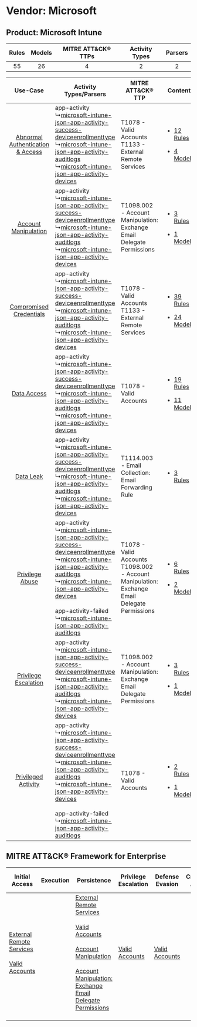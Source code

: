 Vendor: Microsoft
=================
Product: Microsoft Intune
-------------------------
| Rules | Models | MITRE ATT&CK® TTPs | Activity Types | Parsers |
|:-----:|:------:|:------------------:|:--------------:|:-------:|
|  55   |   26   |         4          |       2        |    2    |

|    Use-Case    | Activity Types/Parsers    | MITRE ATT&CK® TTP    | Content    |
|:----:| ---- | ---- | ---- |
| [Abnormal Authentication & Access](../../../UseCases/uc_abnormal_authentication_&_access.md) |  app-activity<br> ↳[microsoft-intune-json-app-activity-success-deviceenrollmenttype](Ps/pC_microsoftintunejsonappactivitysuccessdeviceenrollmenttype.md)<br> ↳[microsoft-intune-json-app-activity-auditlogs](Ps/pC_microsoftintunejsonappactivityauditlogs.md)<br> ↳[microsoft-intune-json-app-activity-devices](Ps/pC_microsoftintunejsonappactivitydevices.md)<br>    | T1078 - Valid Accounts<br>T1133 - External Remote Services<br>    | [<ul><li>12 Rules</li></ul><ul><li>4 Models</li></ul>](RM/r_m_microsoft_microsoft_intune_Abnormal_Authentication_&_Access.md) |
|    [Account Manipulation](../../../UseCases/uc_account_manipulation.md)    |  app-activity<br> ↳[microsoft-intune-json-app-activity-success-deviceenrollmenttype](Ps/pC_microsoftintunejsonappactivitysuccessdeviceenrollmenttype.md)<br> ↳[microsoft-intune-json-app-activity-auditlogs](Ps/pC_microsoftintunejsonappactivityauditlogs.md)<br> ↳[microsoft-intune-json-app-activity-devices](Ps/pC_microsoftintunejsonappactivitydevices.md)<br>    | T1098.002 - Account Manipulation: Exchange Email Delegate Permissions<br>    | [<ul><li>3 Rules</li></ul><ul><li>1 Models</li></ul>](RM/r_m_microsoft_microsoft_intune_Account_Manipulation.md)    |
|          [Compromised Credentials](../../../UseCases/uc_compromised_credentials.md)          |  app-activity<br> ↳[microsoft-intune-json-app-activity-success-deviceenrollmenttype](Ps/pC_microsoftintunejsonappactivitysuccessdeviceenrollmenttype.md)<br> ↳[microsoft-intune-json-app-activity-auditlogs](Ps/pC_microsoftintunejsonappactivityauditlogs.md)<br> ↳[microsoft-intune-json-app-activity-devices](Ps/pC_microsoftintunejsonappactivitydevices.md)<br>    | T1078 - Valid Accounts<br>T1133 - External Remote Services<br>    | [<ul><li>39 Rules</li></ul><ul><li>24 Models</li></ul>](RM/r_m_microsoft_microsoft_intune_Compromised_Credentials.md)         |
|    [Data Access](../../../UseCases/uc_data_access.md)    |  app-activity<br> ↳[microsoft-intune-json-app-activity-success-deviceenrollmenttype](Ps/pC_microsoftintunejsonappactivitysuccessdeviceenrollmenttype.md)<br> ↳[microsoft-intune-json-app-activity-auditlogs](Ps/pC_microsoftintunejsonappactivityauditlogs.md)<br> ↳[microsoft-intune-json-app-activity-devices](Ps/pC_microsoftintunejsonappactivitydevices.md)<br>    | T1078 - Valid Accounts<br>    | [<ul><li>19 Rules</li></ul><ul><li>11 Models</li></ul>](RM/r_m_microsoft_microsoft_intune_Data_Access.md)    |
|    [Data Leak](../../../UseCases/uc_data_leak.md)    |  app-activity<br> ↳[microsoft-intune-json-app-activity-success-deviceenrollmenttype](Ps/pC_microsoftintunejsonappactivitysuccessdeviceenrollmenttype.md)<br> ↳[microsoft-intune-json-app-activity-auditlogs](Ps/pC_microsoftintunejsonappactivityauditlogs.md)<br> ↳[microsoft-intune-json-app-activity-devices](Ps/pC_microsoftintunejsonappactivitydevices.md)<br>    | T1114.003 - Email Collection: Email Forwarding Rule<br>    | [<ul><li>3 Rules</li></ul>](RM/r_m_microsoft_microsoft_intune_Data_Leak.md)    |
|    [Privilege Abuse](../../../UseCases/uc_privilege_abuse.md)    |  app-activity<br> ↳[microsoft-intune-json-app-activity-success-deviceenrollmenttype](Ps/pC_microsoftintunejsonappactivitysuccessdeviceenrollmenttype.md)<br> ↳[microsoft-intune-json-app-activity-auditlogs](Ps/pC_microsoftintunejsonappactivityauditlogs.md)<br> ↳[microsoft-intune-json-app-activity-devices](Ps/pC_microsoftintunejsonappactivitydevices.md)<br><br> app-activity-failed<br> ↳[microsoft-intune-json-app-activity-auditlogs](Ps/pC_microsoftintunejsonappactivityauditlogs.md)<br> | T1078 - Valid Accounts<br>T1098.002 - Account Manipulation: Exchange Email Delegate Permissions<br> | [<ul><li>6 Rules</li></ul><ul><li>2 Models</li></ul>](RM/r_m_microsoft_microsoft_intune_Privilege_Abuse.md)    |
|    [Privilege Escalation](../../../UseCases/uc_privilege_escalation.md)    |  app-activity<br> ↳[microsoft-intune-json-app-activity-success-deviceenrollmenttype](Ps/pC_microsoftintunejsonappactivitysuccessdeviceenrollmenttype.md)<br> ↳[microsoft-intune-json-app-activity-auditlogs](Ps/pC_microsoftintunejsonappactivityauditlogs.md)<br> ↳[microsoft-intune-json-app-activity-devices](Ps/pC_microsoftintunejsonappactivitydevices.md)<br>    | T1098.002 - Account Manipulation: Exchange Email Delegate Permissions<br>    | [<ul><li>3 Rules</li></ul><ul><li>1 Models</li></ul>](RM/r_m_microsoft_microsoft_intune_Privilege_Escalation.md)    |
|    [Privileged Activity](../../../UseCases/uc_privileged_activity.md)    |  app-activity<br> ↳[microsoft-intune-json-app-activity-success-deviceenrollmenttype](Ps/pC_microsoftintunejsonappactivitysuccessdeviceenrollmenttype.md)<br> ↳[microsoft-intune-json-app-activity-auditlogs](Ps/pC_microsoftintunejsonappactivityauditlogs.md)<br> ↳[microsoft-intune-json-app-activity-devices](Ps/pC_microsoftintunejsonappactivitydevices.md)<br><br> app-activity-failed<br> ↳[microsoft-intune-json-app-activity-auditlogs](Ps/pC_microsoftintunejsonappactivityauditlogs.md)<br> | T1078 - Valid Accounts<br>    | [<ul><li>2 Rules</li></ul><ul><li>1 Models</li></ul>](RM/r_m_microsoft_microsoft_intune_Privileged_Activity.md)    |

MITRE ATT&CK® Framework for Enterprise
--------------------------------------
| Initial Access                                                                                                                                   | Execution | Persistence                                                                                                                                                                                                                                                                                                                                 | Privilege Escalation                                                | Defense Evasion                                                     | Credential Access | Discovery | Lateral Movement | Collection                                                                                                                                                            | Command and Control | Exfiltration | Impact |
| ------------------------------------------------------------------------------------------------------------------------------------------------ | --------- | ------------------------------------------------------------------------------------------------------------------------------------------------------------------------------------------------------------------------------------------------------------------------------------------------------------------------------------------- | ------------------------------------------------------------------- | ------------------------------------------------------------------- | ----------------- | --------- | ---------------- | --------------------------------------------------------------------------------------------------------------------------------------------------------------------- | ------------------- | ------------ | ------ |
| [External Remote Services](https://attack.mitre.org/techniques/T1133)<br><br>[Valid Accounts](https://attack.mitre.org/techniques/T1078)<br><br> |           | [External Remote Services](https://attack.mitre.org/techniques/T1133)<br><br>[Valid Accounts](https://attack.mitre.org/techniques/T1078)<br><br>[Account Manipulation](https://attack.mitre.org/techniques/T1098)<br><br>[Account Manipulation: Exchange Email Delegate Permissions](https://attack.mitre.org/techniques/T1098/002)<br><br> | [Valid Accounts](https://attack.mitre.org/techniques/T1078)<br><br> | [Valid Accounts](https://attack.mitre.org/techniques/T1078)<br><br> |                   |           |                  | [Email Collection](https://attack.mitre.org/techniques/T1114)<br><br>[Email Collection: Email Forwarding Rule](https://attack.mitre.org/techniques/T1114/003)<br><br> |                     |              |        |
